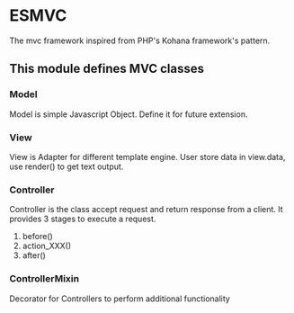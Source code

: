 # ESMVC
The mvc framework inspired from PHP's Kohana framework's pattern.

## This module defines MVC classes
### Model
Model is simple Javascript Object. Define it for future extension.

### View
View is Adapter for different template engine.
User store data in view.data, use render() to get text output.

### Controller
Controller is the class accept request and return response from a client.
It provides 3 stages to execute a request.

1. before()
2. action_XXX()
3. after()

### ControllerMixin
Decorator for Controllers to perform additional functionality